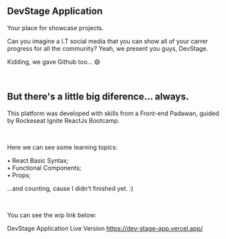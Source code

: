 ## DevStage Application

<p>Your place for showcase projects.</p>

Can you imagine a I.T social media that you can show all of your carrer progress for all the community? Yeah, we present you guys, DevStage.

Kidding, we gave Github too... 😄

</br>

## But there's a little big diference... always.

This platform was developed with skills from a Front-end Padawan, guided by Rockeseat Ignite ReactJs Bootcamp.

</br>

Here we can see some learning topics:

• React Basic Syntax;</br> • Functional Components;</br> • Props;

...and counting, cause I didn't finished yet. :)

</br>

You can see the wip link below:

<a style="Cursor: Pointer;" hef="https://dev-stage-app.vercel.app/">DevStage Application Live Version</a>
https://dev-stage-app.vercel.app/
